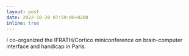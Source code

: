 ```yaml
---
layout: post
date: 2022-10-20 07:59:00+0200
inline: true
---
```


I co-organized the IFRATH/Cortico miniconference on brain-computer interface and handicap in Paris.

